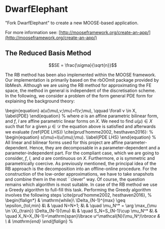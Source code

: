 DwarfElephant
=====

"Fork DwarfElephant" to create a new MOOSE-based application.

For more information see: [http://mooseframework.org/create-an-app/](http://mooseframework.org/create-an-app/)

The Reduced Basis Method
------------------------


```math
SE = \frac{\sigma}{\sqrt{n}}
```

The RB method has been also implemented within the MOOSE framework. Our implementation is primarily based on the rbOOmit package provided by libMesh. Although we are using the RB method for approximating the FE space, the method in general is independent of the discretisation scheme. In the following, we consider a problem of the form general PDE form for explaining the background theory:


\begin{equation}
a(u(\mu),v;\mu)=f(v;\mu), \qquad	\forall v \in X,
\label{PDE}
\end{equation}
%
where $a$ is an affine parametric bilinear form, and $f$, $l$ are affine parametric linear forms on $X$. We need to find $u(\mu) \in X$ such that for a given $\mu \in \mathcal{D}$ the equation above is satisfied and afterwards we evaluate (\ref{PDE LHS}) \cite{prud'homme2002, hesthaven2016}:
%
\begin{equation}
s(\mu)=l(u(\mu);\mu).
\label{PDE LHS}
\end{equation}
%
All linear and bilinear forms used for this project are affine parameter-dependent. Hence, they are decomposable in a parameter-dependent and a parameter-independent part. For the compliant case, which we are going to consider,  $f$, $l$, and $a$ are continuous on $X$. Furthermore, $a$ is symmetric and parametrically coercive.
As previously mentioned, the principal idea of the RB approach is the decomposition into an offline-online procedure. For the construction of the low-order approximations, we have to take snapshots and combine them in the most ``clever" way. Of course, the question remains which algorithm is most suitable. In case of the RB method we use a Greedy algorithm to full-fill this task. Performing the Greedy algorithm involves the following steps \cite{prud'homme2002, hesthaven2016},
%
\begin{flalign*}
& \mathrm{while}\ \Delta_{N-1}^{max} \geq \epsilon_{tol,min} &\\
& \quad N=N+1; &\\
& \quad \mu_N^* = \arg \max_{\mu \in \Xi_{train}} \Delta_{N-1}(\mu) &\\
& \quad S_N=S_{N-1}\cup \mu_N^* &\\
& \quad X_N=X_{N-1}+\mathrm{span}\lbrace u^\mathcal{N}(\mu_N^*)\rbrace & \\
& \mathrm{end}
\end{flalign*}
% 

